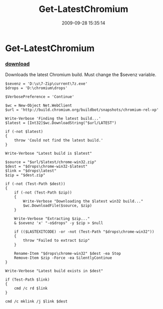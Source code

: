 ﻿---
pid:            1347
parent:         0
children:       
poster:         jachymko
title:          Get-LatestChromium
date:           2009-09-28 15:35:14
description:    Downloads the latest Chromium build. Must change the $sevenz variable.
format:         posh
---

# Get-LatestChromium

### [download](1347.ps1)  

Downloads the latest Chromium build. Must change the $sevenz variable.

```posh
$sevenz = 'D:\u\7-Zip\current\7z.exe'
$drops = 'D:\chromium\drops'

$VerbosePreference = 'Continue'

$wc = New-Object Net.WebClient
$url = 'http://build.chromium.org/buildbot/snapshots/chromium-rel-xp'

Write-Verbose 'Finding the latest build...'
$latest = [Int32]$wc.DownloadString("$url/LATEST")

if (-not $latest)
{
    throw 'Could not find the latest build.'
}

Write-Verbose "Latest build is $latest"

$source = "$url/$latest/chrome-win32.zip"
$dest = "$drops\chrome-win32-$latest"
$link = "$drops\latest"
$zip = "$dest.zip"

if (-not (Test-Path $dest))
{
    if (-not (Test-Path $zip))
    {
        Write-Verbose "Downloading the $latest win32 build..."
        $wc.DownloadFile($source, $zip)
    }

    Write-Verbose "Extracting $zip..."
    & $sevenz 'x' "-o$drops" -y $zip > $null

    if (($LASTEXITCODE) -or -not (Test-Path "$drops\chrome-win32"))
    {
        throw "Failed to extract $zip"
    }

    Rename-Item "$drops\chrome-win32" $dest -ea Stop
    Remove-Item $zip -Force -ea SilentlyContinue
}

Write-Verbose "Latest build exists in $dest"

if (Test-Path $link)
{
    cmd /c rd $link
}

cmd /c mklink /j $link $dest
```
